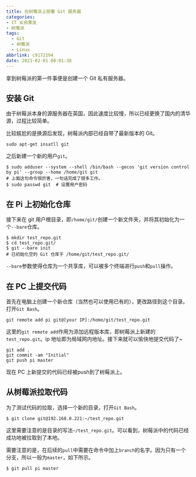 ```yaml
---
title: 在树莓派上部署 Git 服务器
categories: 
- IT 业余票友
- 树莓派
tags:
  - Git
  - 树莓派
  - Linux
abbrlink: c9172194
date: 2021-02-01 00:01:38
---
```

拿到树莓派的第一件事便是创建一个 Git 私有服务器。
<!--more-->

## 安装 Git
由于树莓派本身的源服务器在英国，因此速度比较慢，所以已经更换了国内的清华源，过程比较简单。

比较尴尬的是换源后发现，树莓派内部已经自带了最新版本的 Git。
```
sudo apt-get insatll git
```
之后新建一个新的用户`git`。
```
$ sudo adduser --system --shell /bin/bash --gecos 'git version control by pi' --group --home /home/git git
# 上面这句命令很厉害，一句话完成了很多工作。
$ sudo passwd git  # 设置用户密码
```
## 在 Pi 上初始化仓库
接下来在 git 用户根目录，即`/home/git/`创建一个新文件夹，并将其初始化为一个`--bare`仓库。
```
$ mkdir test_repo.git
$ cd test_repo.git/
$ git --bare init
# 已初始化空的 Git 仓库于 /home/git/test_repo.git/
```
`--bare`参数使得仓库为一个共享库，可以被多个终端进行`push`和`pull`操作。

## 在 PC 上提交代码
首先在电脑上创建一个新仓库（当然也可以使用已有的），更改路径到这个目录。打开`Git Bash`。
```
git remote add pi git@[your IP]:/home/git/test_repo.git
```
这里的`git remote add`作用为添加远程版本库，即树莓派上新建的`test_repo.git`。ip 地址即为局域网内地址。接下来就可以愉快地提交代码了~

```
git add .
git commit -am "Initial"
git push pi master
```
现在 PC 上新提交的代码已经被push到了树莓派上。

## 从树莓派拉取代码
为了测试代码的拉取，选择一个新的目录，打开`Git Bash`。
```
$ git clone git@192.168.0.221:~/test_repo.git
```
这里需要注意的是目录的写法`~/test_repo.git`。可以看到，树莓派中的代码已经成功地被拉取到了本地。

需要注意的是，在后续的`pull`中需要在命令中加上`branch`的名字。因为只有一个分支，所以一般为`master`，如下所示。
```
$ git pull pi master
```